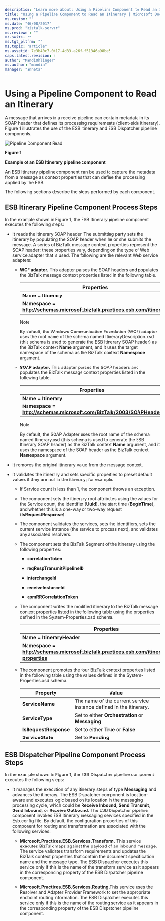 ```yaml
---
description: "Learn more about: Using a Pipeline Component to Read an Itinerary"
title: "Using a Pipeline Component to Read an Itinerary | Microsoft Docs"
ms.custom: ""
ms.date: "06/08/2017"
ms.prod: "biztalk-server"
ms.reviewer: ""
ms.suite: ""
ms.tgt_pltfrm: ""
ms.topic: "article"
ms.assetid: 7e3b40c7-0f17-4d33-a26f-f51346a98be5
caps.latest.revision: 4
author: "MandiOhlinger"
ms.author: "mandia"
manager: "anneta"
---
```

# Using a Pipeline Component to Read an Itinerary
A message that arrives in a receive pipeline can contain metadata in its SOAP header that defines its processing requirements (client-side itinerary). Figure 1 illustrates the use of the ESB Itinerary and ESB Dispatcher pipeline components.  

 ![Pipeline Component Read](../esb-toolkit/media/ch4-pipelinecomponentread.gif "Ch4-PipelineComponentRead")  

 **Figure 1**  

 **Example of an ESB Itinerary pipeline component**  

 An ESB Itinerary pipeline component can be used to capture the metadata from a message as context properties that can define the processing applied by the ESB.  

 The following sections describe the steps performed by each component.  

## ESB Itinerary Pipeline Component Process Steps  
 In the example shown in Figure 1, the ESB Itinerary pipeline component executes the following steps:  

- It reads the itinerary SOAP header. The submitting party sets the itinerary by populating the SOAP header when he or she submits the message. A series of BizTalk message context properties represent the SOAP header; these properties vary, depending on the type of Web service adapter that is used. The following are the relevant Web service adapters:  

  - **WCF adapter.** This adapter parses the SOAP headers and populates the BizTalk message context properties listed in the following table.  


    |                                  Properties                                  |
    |------------------------------------------------------------------------------|
    |                             **Name = Itinerary**                             |
    | **Namespace = http://schemas.microsoft.biztalk.practices.esb.com/itinerary** |

    > [!NOTE]
    >  By default, the Windows Communication Foundation (WCF) adapter uses the root name of the schema named ItineraryDescription.xsd (this schema is used to generate the ESB Itinerary SOAP header) as the BizTalk context **Name** argument, and it uses the target namespace of the schema as the BizTalk context **Namespace** argument.  

  - **SOAP adapter.** This adapter parses the SOAP headers and populates the BizTalk message context properties listed in the following table.  


    |                              Properties                              |
    |----------------------------------------------------------------------|
    |                         **Name = Itinerary**                         |
    | **Namespace = http://schemas.microsoft.com/BizTalk/2003/SOAPHeader** |

    > [!NOTE]
    >  By default, the SOAP Adapter uses the root name of the schema named Itinerary.xsd (this schema is used to generate the ESB Itinerary SOAP header) as the BizTalk context **Name** argument, and it uses the namespace of the SOAP header as the BizTalk context **Namespace** argument.  

- It removes the original itinerary value from the message context.  

- It validates the itinerary and sets specific properties to preset default values if they are null in the itinerary; for example:  

  - If Service count is less than 1, the component throws an exception.  

  - The component sets the itinerary root attributes using the values for the Service count, the identifier (**Uuid**), the start time (**BeginTime**), and whether this is a one-way or two-way request (**IsRequestResponse**).  

  - The component validates the services, sets the identifiers, sets the current service instance (the service to process next), and validates any associated resolvers.  

  - The component sets the BizTalk Segment of the itinerary using the following properties:  

    -   **correlationToken**  

    -   **reqRespTransmitPipelineID**  

    -   **interchangeId**  

    -   **receiveInstanceId**  

    -   **epmRRCorrelationToken**  

  - The component writes the modified itinerary to the BizTalk message context properties listed in the following table using the properties defined in the System-Properties.xsd schema.  


    |                                           Properties                                           |
    |------------------------------------------------------------------------------------------------|
    |                                   **Name = ItineraryHeader**                                   |
    | **Namespace = http://schemas.microsoft.biztalk.practices.esb.com/itinerary/system-properties** |


  - The component promotes the four BizTalk context properties listed in the following table using the values defined in the System-Properties.xsd schema.  

    |Property|Value|  
    |--------------|-----------|  
    |**ServiceName**|The name of the current service instance defined in the itinerary.|  
    |**ServiceType**|Set to either **Orchestration** or **Messaging**|  
    |**IsRequestResponse**|Set to either **True** or **False**|  
    |**ServiceState**|Set to **Pending**|  

## ESB Dispatcher Pipeline Component Process Steps  
 In the example shown in Figure 1, the ESB Dispatcher pipeline component executes the following steps:  

- It manages the execution of any itinerary steps of type **Messaging** and advances the itinerary. The ESB Dispatcher component is location-aware and executes logic based on its location in the messaging processing cycle, which could be **Receive Inbound, Send Transmit**, **Send Inbound**, or **Receive Outbound**. The ESB Dispatcher pipeline component invokes ESB itinerary messaging services specified in the Esb.config file. By default, the configuration properties of this component for routing and transformation are associated with the following services:  

  - **Microsoft.Practices.ESB.Services.Transform.** This service executes BizTalk maps against the payload of an inbound message. The service validates transform requirements and updates the BizTalk context properties that contain the document specification name and the message type. The ESB Dispatcher executes this service only if this is the name of the transform service as it appears in the corresponding property of the ESB Dispatcher pipeline component.  

  - <strong>Microsoft.Practices.ESB.Services.Routing.</strong>This service uses the Resolver and Adapter Provider Framework to set the appropriate endpoint routing information. The ESB Dispatcher executes this service only if this is the name of the routing service as it appears in the corresponding property of the ESB Dispatcher pipeline component.
